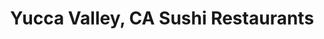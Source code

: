 ---
layout: city
title: Yucca Valley, CA Sushi Restaurants
permalink: /california/yucca-valley/
stateAbbr: CA
stateName: California
cityName: Yucca Valley

---